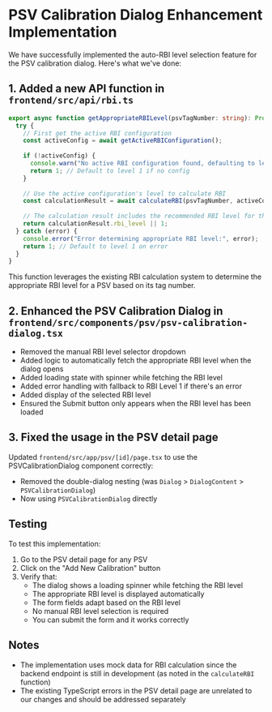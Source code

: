 # PSV Calibration Dialog Enhancement Implementation

We have successfully implemented the auto-RBI level selection feature for the PSV calibration dialog. Here's what we've done:

## 1. Added a new API function in `frontend/src/api/rbi.ts`

```typescript
export async function getAppropriateRBILevel(psvTagNumber: string): Promise<RBILevel> {
  try {
    // First get the active RBI configuration
    const activeConfig = await getActiveRBIConfiguration();
    
    if (!activeConfig) {
      console.warn("No active RBI configuration found, defaulting to level 1");
      return 1; // Default to level 1 if no config
    }
    
    // Use the active configuration's level to calculate RBI
    const calculationResult = await calculateRBI(psvTagNumber, activeConfig.level);
    
    // The calculation result includes the recommended RBI level for this PSV
    return calculationResult.rbi_level || 1;
  } catch (error) {
    console.error("Error determining appropriate RBI level:", error);
    return 1; // Default to level 1 on error
  }
}
```

This function leverages the existing RBI calculation system to determine the appropriate RBI level for a PSV based on its tag number.

## 2. Enhanced the PSV Calibration Dialog in `frontend/src/components/psv/psv-calibration-dialog.tsx`

- Removed the manual RBI level selector dropdown
- Added logic to automatically fetch the appropriate RBI level when the dialog opens
- Added loading state with spinner while fetching the RBI level
- Added error handling with fallback to RBI Level 1 if there's an error
- Added display of the selected RBI level
- Ensured the Submit button only appears when the RBI level has been loaded

## 3. Fixed the usage in the PSV detail page

Updated `frontend/src/app/psv/[id]/page.tsx` to use the PSVCalibrationDialog component correctly:
- Removed the double-dialog nesting (was `Dialog` > `DialogContent` > `PSVCalibrationDialog`)
- Now using `PSVCalibrationDialog` directly

## Testing

To test this implementation:

1. Go to the PSV detail page for any PSV
2. Click on the "Add New Calibration" button
3. Verify that:
   - The dialog shows a loading spinner while fetching the RBI level
   - The appropriate RBI level is displayed automatically
   - The form fields adapt based on the RBI level
   - No manual RBI level selection is required
   - You can submit the form and it works correctly

## Notes

- The implementation uses mock data for RBI calculation since the backend endpoint is still in development (as noted in the `calculateRBI` function)
- The existing TypeScript errors in the PSV detail page are unrelated to our changes and should be addressed separately